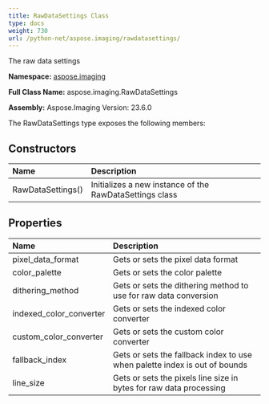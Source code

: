 ```yaml
---
title: RawDataSettings Class
type: docs
weight: 730
url: /python-net/aspose.imaging/rawdatasettings/
---
```


The raw data settings

**Namespace:** [aspose.imaging](/imaging/python-net/aspose.imaging/)

**Full Class Name:** aspose.imaging.RawDataSettings

**Assembly:**  Aspose.Imaging Version: 23.6.0

The RawDataSettings type exposes the following members:
## **Constructors**
|**Name**|**Description**|
| :- | :- |
|RawDataSettings()|Initializes a new instance of the RawDataSettings class|
## **Properties**
|**Name**|**Description**|
| :- | :- |
|pixel_data_format|Gets or sets the pixel data format|
|color_palette|Gets or sets the color palette|
|dithering_method|Gets or sets the dithering method to use for raw data conversion|
|indexed_color_converter|Gets or sets the indexed color converter|
|custom_color_converter|Gets or sets the custom color converter|
|fallback_index|Gets or sets the fallback index to use when palette index is out of bounds|
|line_size|Gets or sets the pixels line size in bytes for raw data processing|

